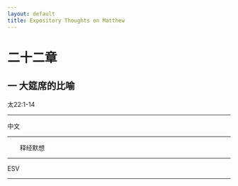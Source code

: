 ```yaml
---
layout: default
title: Expository Thoughts on Matthew
---
```


# 二十二章 

## 一 大筵席的比喻

太22:1-14

***

中文<br>

***

&emsp;&emsp;释经默想

***

ESV

***
